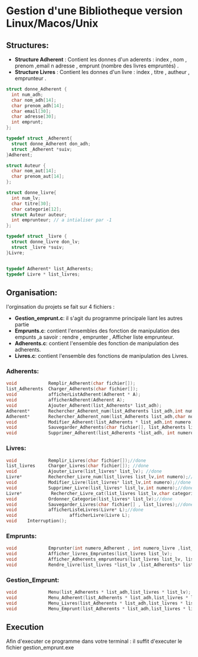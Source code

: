 # Gestion d'une Bibliotheque version Linux/Macos/Unix
## Structures:
- **Structure Adherent** :
	Contient les donnes d'un aderents : index , nom , prenom ,email n adresse , emprunt (nombre des livres empruntés) .
- **Structure Livres** : 
	Contient les donnes d'un livre : index , titre , autheur , emprunteur .
```c
struct donne_Adherent {
  int num_adh;
  char nom_adh[14];
  char prenom_adh[14];
  char email[30];
  char adresse[30];
  int emprunt;
};

typedef struct _Adherent{
  struct donne_Adherent don_adh;
  struct _Adherent *suiv;
}Adherent;

struct Auteur {
  char nom_aut[14];
  char prenom_aut[14];
};

struct donne_livre{
  int num_lv;
  char titre[30];
  char categorie[12];
  struct Auteur auteur;
  int emprunteur; // a intialiser par -1
};

typedef struct _livre {
  struct donne_livre don_lv;
  struct _livre *suiv;
}Livre;


typedef Adherent* list_Adherents;
typedef Livre * list_livres;
```
## Organisation:
l'orginsation du projets se fait sur 4 fichiers : 
- **Gestion_emprunt.c**: il s'agit du programme principale liant les autres partie
- **Emprunts.c**: contient l'ensembles des fonction de manipulation des empunts ,a savoir : rendre , emprunter , Afficher liste emprunteur.
- **Adherents.c**: contient l'ensemble des fonction de manipulation des adherents.
- **Livres.c**:  contient l'ensemble des fonctions de manipulation des Livres.
### Adherents:
```c
void            Remplir_Adherent(char fichier[]);
list_Adherents  Charger_Adherents(char fichier[]);
void            afficherListAdherent(Adherent * A);
void            afficherAdherent(Adherent A);
void            Ajouter_Adherent(list_Adherents* list_adh);
Adherent*       Rechercher_Adherent_num(list_Adherents list_adh,int numero);
Adherent*       Rechercher_Adherent_nom(list_Adherents list_adh,char nom[]);
void            Modifier_Adherent(list_Adherents * list_adh,int numero);
void            Sauvegarder_Adherents(char fichier[], list_Adherents list_adh);
void            Supprimer_Adherent(list_Adherents *list_adh, int numero);
```
### Livres:
```c
void            Remplir_Livres(char fichier[]);//done
list_livres     Charger_Livres(char fichier[]); //done
void            Ajouter_Livre(list_livres* list_lv); //done
Livre*          Rechercher_Livre_num(list_livres list_lv,int numero);//done
void            Modifier_Livre(list_livres* list_lv,int numero);//done
void            Supprimer_Livre(list_livres* list_lv,int numero);//done
Livre*           Rechercher_Livre_cat(list_livres list_lv,char categorie[],char titre[]);
void            Ordonner_Categorie(list_livres* list_lv);//done
void            Sauvegarder_Livres(char fichier[] , list_livres);//done
void            afficherListeLivres(Livre* L);//done
void                    afficherLivre(Livre L);
void    Interruption();
```
### Emprunts:
```c
void            Emprunter(int numero_Adherent , int numero_livre ,list_livres * list_lv , list_Adherents *list_adh );
void            Afficher_livres_Empruntes(list_livres list_lv);
void            Afficher_Adherents_emprunteurs(list_livres list_lv, list_Adherents list_adh);
void            Rendre_livre(list_livres *list_lv ,list_Adherents* list_adh ,int numero_lv);
```
### Gestion\_Emprunt:
```c
void            Menu(list_Adherents * list_adh,list_livres * list_lv);
void            Menu_Adherent(list_Adherents * list_adh,list_livres * list_lv);
void            Menu_Livres(list_Adherents * list_adh,list_livres * list_lv);
void            Menu_Emprunt(list_Adherents * list_adh,list_livres * list_lv);
```
## Execution
Afin d'executer ce programme dans votre terminal : 
il suffit d'executer le fichier gestion_emprunt.exe
